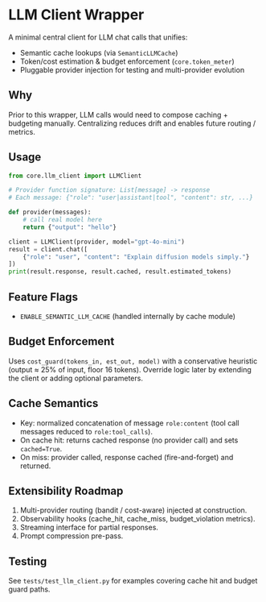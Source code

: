 # LLM Client Wrapper

A minimal central client for LLM chat calls that unifies:

- Semantic cache lookups (via `SemanticLLMCache`)
- Token/cost estimation & budget enforcement (`core.token_meter`)
- Pluggable provider injection for testing and multi-provider evolution

## Why

Prior to this wrapper, LLM calls would need to compose caching + budgeting manually. Centralizing reduces drift and enables future routing / metrics.

## Usage

```python
from core.llm_client import LLMClient

# Provider function signature: List[message] -> response
# Each message: {"role": "user|assistant|tool", "content": str, ...}

def provider(messages):
    # call real model here
    return {"output": "hello"}

client = LLMClient(provider, model="gpt-4o-mini")
result = client.chat([
    {"role": "user", "content": "Explain diffusion models simply."}
])
print(result.response, result.cached, result.estimated_tokens)
```

## Feature Flags

- `ENABLE_SEMANTIC_LLM_CACHE` (handled internally by cache module)

## Budget Enforcement

Uses `cost_guard(tokens_in, est_out, model)` with a conservative heuristic (output ≈ 25% of input, floor 16 tokens). Override logic later by extending the client or adding optional parameters.

## Cache Semantics

- Key: normalized concatenation of message `role:content` (tool call messages reduced to `role:tool_calls`).
- On cache hit: returns cached response (no provider call) and sets `cached=True`.
- On miss: provider called, response cached (fire-and-forget) and returned.

## Extensibility Roadmap

1. Multi-provider routing (bandit / cost-aware) injected at construction.
1. Observability hooks (cache_hit, cache_miss, budget_violation metrics).
1. Streaming interface for partial responses.
1. Prompt compression pre-pass.

## Testing

See `tests/test_llm_client.py` for examples covering cache hit and budget guard paths.
